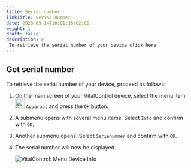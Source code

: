 ```yaml
---
title: Serial number
linkTitle: Serial number
date: 2023-09-14T10:01:35+02:00
weight: 1
draft: false
description: >
 To retrieve the serial number of your device click here
---
```

## Get serial number

To retrieve the serial number of your device, proceed as follows:

1. On the main screen of your VitalControl device, select the menu item <img src="/icons/device.svg" width="25" align="bottom" alt="Device" />  `Apparaat` and press the `OK` button.

2. A submenu opens with several menu items. Select `Info` and confirm with `OK`.

3. Another submenu opens. Select `Serienummer` and confirm with `OK`.

4. The serial number will now be displayed.

   ![VitalControl: Menu Device Info](../images/serialnumber.png "Get serial number")

